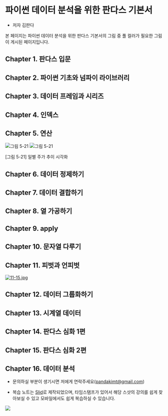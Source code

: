 # 파이썬 데이터 분석을 위한 판다스 기본서

- 저자 김판다
  
본 페이지는 파이썬 데이터 분석을 위한 판다스 기본서의 그림 중 풀 컬러가 필요한 그림이 게시된 페이지입니다.

## Chapter 1. 판다스 입문
## Chapter 2. 파이썬 기초와 넘파이 라이브러리
## Chapter 3. 데이터 프레임과 시리즈
## Chapter 4. 인덱스
## Chapter 5. 연산
![그림 5-21](https://i.postimg.cc/FF8WKV8g/5-21-1st.jpg)
![그림 5-21](https://i.postimg.cc/tRYvyMS4/5-21-2nd.jpg)

[그림 5-21] 일별 주가 추이 시각화

## Chapter 6. 데이터 정제하기


## Chapter 7. 데이터 결합하기
## Chapter 8. 열 가공하기
## Chapter 9. apply
## Chapter 10. 문자열 다루기
## Chapter 11. 피벗과 언피벗
[![11-15.jpg](https://i.postimg.cc/NMSjVnMz/11-15.jpg)](https://postimg.cc/R61mJXw7)

## Chapter 12. 데이터 그룹화하기
## Chapter 13. 시계열 데이터
## Chapter 14. 판다스 심화 1편
## Chapter 15. 판다스 심화 2편
## Chapter 16. 데이터 분석



- 문의하실 부분이 생기시면 저에게 연락주세요(pandakimt@gmail.com)

- 복습 노트는 [Slid](https://app.slid.cc/)로 제작되었으며, 타임스탬프가 있어서 해당 스샷의 강의를 쉽게 찾아보실 수 있고 모바일에서도 쉽게 복습하실 수 있습니다.

![](https://i.ibb.co/2Y9bn8G/02.jpg)

